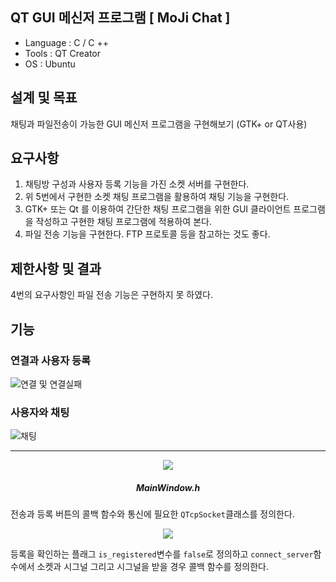## QT GUI 메신저 프로그램 [ MoJi Chat ]
 + Language : C / C ++
 + Tools : QT Creator
 + OS : Ubuntu

설계 및 목표
---
채팅과 파일전송이 가능한 GUI 메신저 프로그램을 구현해보기 (GTK+ or QT사용)

 요구사항
------
1. 채팅방 구성과 사용자 등록 기능을 가진 소켓 서버를 구현한다.
2. 위 5번에서 구현한 소켓 채팅 프로그램을 활용하여 채팅 기능을 구현한다.
3. GTK+ 또는 Qt 를 이용하여 간단한 채팅 프로그램을 위한 GUI 클라이언트 프로그램을 작성하고 구현한 채팅 프로그램에 적용하여 본다.
4. 파일 전송 기능을 구현한다. FTP 프로토콜 등을 참고하는 것도 좋다.

제한사항 및 결과
----
4번의 요구사항인 파일 전송 기능은 구현하지 못 하였다.

## 기능 
### 연결과 사용자 등록

![연결 및 연결실패](https://user-images.githubusercontent.com/66328790/196455395-c449d51f-614c-4577-998c-0bb4a488a7bf.PNG)

### 사용자와 채팅

![채팅](https://user-images.githubusercontent.com/66328790/196455824-434479a5-b2e3-4a85-a161-2fbd4a907c79.png)

---
<p align="center"><img src="https://user-images.githubusercontent.com/66328790/197030500-f5c45bda-7761-4fc8-804a-3a63d6d33773.png"></p>

##### <p align="center"> MainWindow.h

전송과 등록 버튼의 콜백 함수와 통신에 필요한 `QTcpSocket`클래스를 정의한다.

<p align="center"><img src="https://user-images.githubusercontent.com/66328790/197028858-bc404c80-3fe3-43b8-805c-f83a5d294ebd.png"></p>

등록을 확인하는 플래그 `is_registered`변수를 `false`로 정의하고 `connect_server`함수에서 소켓과 시그널 그리고 시그널을 받을 경우 콜백 함수를 정의한다.
